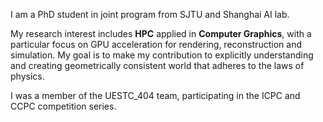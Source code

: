 I am a PhD student in joint program from SJTU and Shanghai AI lab. 

My research interest includes **HPC** applied in **Computer Graphics**, with a particular focus on GPU acceleration for rendering, reconstruction and simulation. My goal is to make my contribution to explicitly understanding and creating geometrically consistent world that adheres to the laws of physics.

I was a member of the UESTC_404 team, participating in the ICPC and CCPC competition series. 








